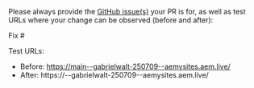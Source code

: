 Please always provide the [GitHub issue(s)](../issues) your PR is for, as well as test URLs where your change can be observed (before and after):

Fix #<gh-issue-id>

Test URLs:
- Before: https://main--gabrielwalt-250709--aemysites.aem.live/
- After: https://<branch>--gabrielwalt-250709--aemysites.aem.live/
